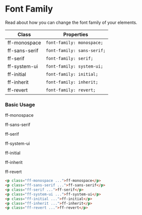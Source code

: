 # Font Family

Read about how you can change the font family of your elements.

| Class         | Properties                 |
| ------------- | -------------------------- |
| ff-monospace  | `font-family: monospace;`  |
| ff-sans-serif | `font-family: sans-serif;` |
| ff-serif      | `font-family: serif;`      |
| ff-system-ui  | `font-family: system-ui;`  |
| ff-initial    | `font-family: initial;`    |
| ff-inherit    | `font-family: inherit;`    |
| ff-revert     | `font-family: revert;`     |

### Basic Usage

<p class="ff-monospace">ff-monospace</p>
<p class="ff-sans-serif">ff-sans-serif</p>
<p class="ff-serif">ff-serif</p>
<p class="ff-system-ui">ff-system-ui</p>
<p class="ff-initial">ff-initial</p>
<p class="ff-inherit">ff-inherit</p>
<p class="ff-revert">ff-revert</p>

```html
<p class="ff-monospace ...">ff-monospace</p>
<p class="ff-sans-serif ...">ff-sans-serif</p>
<p class="ff-serif ...">ff-serif</p>
<p class="ff-system-ui ...">ff-system-ui</p>
<p class="ff-initial ...">ff-initial</p>
<p class="ff-inherit ...">ff-inherit</p>
<p class="ff-revert ...">ff-revert</p>
```
